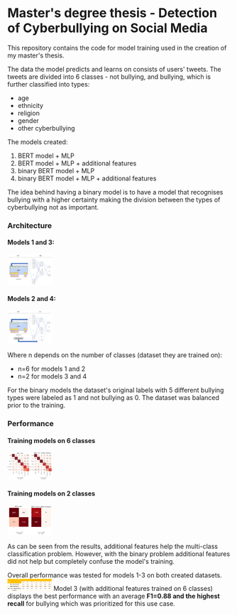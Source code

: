 # Master's degree thesis - **Detection of Cyberbullying on Social Media**

This repository contains the code for model training used in the creation of my master's thesis. 

The data the model predicts and learns on consists of users' tweets. The tweets are divided into 6 classes - not bullying, and bullying, which is further classified into types:
- age
- ethnicity
- religion
- gender
- other cyberbullying

The models created:
1. BERT model + MLP
2. BERT model + MLP + additional features
3. binary BERT model + MLP
4. binary BERT model + MLP + additional features

The idea behind having a binary model is to have a model that recognises bullying with a higher certainty making the division between the types of cyberbullying not as important. 

### Architecture
#### Models 1 and 3:
<img
  src="./architecture/BERT_arch.png"
  alt="Architecture"
  title="The architecture of the models 1 and 3"
  style="display: inline-block; margin: 0 auto; max-width: 100px">
#### Models 2 and 4:
  
  <img
  src="./architecture/BERT_add_arch.png"
  alt="Architecture"
  title="The architecture of models 2 and 4:"
  style="display: inline-block; margin: 0 auto; max-width: 100px">

Where n depends on the number of classes (dataset they are trained on):
- n=6 for models 1 and 2 
- n=2 for models 3 and 4

For the binary models the dataset's original labels with 5 different bullying types were labeled as 1 and not bullying as 0. The dataset was balanced prior to the training. 

### Performance
#### Training models on 6 classes
<img
  src="./architecture/eval_6_classes.PNG"
  alt="Confusion Matrix 6 classes"
  title=""
  style="display: inline-block; margin: 0 auto; max-width: 100px">
#### Training models on 2 classes
<img
  src="./architecture/eval_2_classes.PNG"
  alt="Confusion Matrix Binary"
  title=""
  style="display: inline-block; margin: 0 auto; max-width: 100px">
  
As can be seen from the results, additional features help the multi-class classification problem. However, with the binary problem additional features did not help but completely confuse the model's training. 

Overall performance was tested for models 1-3 on both created datasets.
<img
  src="./architecture/eval_table.PNG"
  alt="Confusion Matrix Binary"
  title=""
  style="display: inline-block; margin: 0 auto; max-width: 100px">
Model 3 (with additional features trained on 6 classes) displays the best performance with an average **F1=0.88 and the highest recall** for bullying which was prioritized for this use case.
